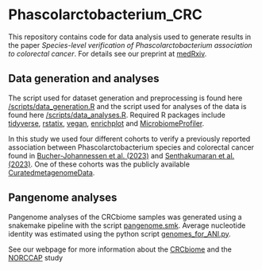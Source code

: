 # Phascolarctobacterium_CRC

This repository contains code for data analysis used to generate results in the paper *Species-level verification of Phascolarctobacterium association to colorectal cancer*. For details see our preprint at [medRxiv](https://www.medrxiv.org/content/10.1101/2024.03.13.24304214v1).

## Data generation and analyses
The script used for dataset generation and preprocessing is found here [/scripts/data_generation.R](https://github.com/Rounge-lab/Phascolarctobacterium_CRC/blob/main/scripts/dataset_generation.R) and the script used for analyses of the data is found here [/scripts/data_analyses.R](https://github.com/Rounge-lab/Phascolarctobacterium_CRC/blob/main/scripts/data_analyses.R). Required R packages include [tidyverse](https://www.tidyverse.org/packages/), [rstatix](https://cran.r-project.org/web/packages/rstatix/index.html), [vegan](https://cran.r-project.org/web/packages/vegan/index.html), [enrichplot](https://bioconductor.org/packages/release/bioc/html/enrichplot.html) and [MicrobiomeProfiler](https://bioconductor.org/packages/release/bioc/html/MicrobiomeProfiler.html).

In this study we used four different cohorts to verify a previously reported association between Phascolarctobacterium species and colorectal cancer found in [Bucher-Johannessen et al. (2023)](https://www.ncbi.nlm.nih.gov/pubmed/37182146) and [Senthakumaran et al. (2023)](https://www.ncbi.nlm.nih.gov/pubmed/36703031). One of these cohorts was the publicly available [CuratedmetagenomeData](https://waldronlab.io/curatedMetagenomicData/articles/curatedMetagenomicData.html). 

## Pangenome analyses
Pangenome analyses of the CRCbiome samples was generated using a snakemake pipeline with the script [pangenome.smk](https://github.com/Rounge-lab/Phascolarctobacterium_CRC/blob/main/pangenome.smk). Average nucleotide identity was estimated using the python script [genomes_for_ANI.py](https://github.com/Rounge-lab/Phascolarctobacterium_CRC/blob/main/scripts/genomes_for_ANI.py).

See our webpage for more information about the [CRCbiome](https://www.mn.uio.no/sbi/english/groups/rounge-group/crcbiome/) and the [NORCCAP](https://www.kreftregisteret.no/Forskning/Prosjekter/NORCCAP/) study 
